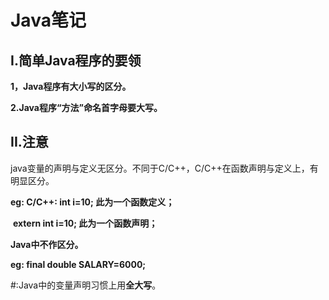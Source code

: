 # Java笔记

## I.简单Java程序的要领

**1，Java程序有大小写的区分。**

**2.Java程序“方法”命名首字母要大写。**

## II.注意

java变量的声明与定义无区分。不同于C/C++，C/C++在函数声明与定义上，有明显区分。

**eg:   C/C++:   int i=10;         此为一个函数定义；**

​        **extern int i=10;           此为一个函数声明；**

**Java中不作区分。**

**eg:  final double SALARY=6000;** 

#:Java中的变量声明习惯上用**全大写**。

